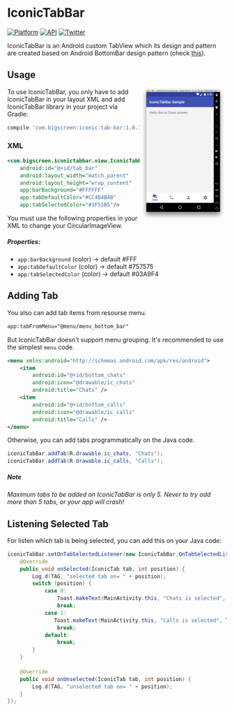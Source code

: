 # IconicTabBar

[![Platform](https://img.shields.io/badge/platform-android-green.svg)](http://developer.android.com/index.html)
[![API](https://img.shields.io/badge/API-15%2B-brightgreen.svg?style=flat)](https://android-arsenal.com/api?level=15)
[![Twitter](https://img.shields.io/badge/Twitter-@gallant_pr-blue.svg?style=flat)](http://twitter.com/gallant_pr)

IconicTabBar is an Android custom TabView which its design and pattern are created based on Android BottomBar design pattern (check [this](https://material.google.com/components/bottom-navigation.html)).

<img src="/preview/iconic-tab-bar-demo.gif" alt="sample" title="sample" width="200" height="312" align="right" vspace="52" />


Usage
-----
To use IconicTabBar, you only have to add IconicTabBar in your layout XML and add IconicTabBar library in your project via Gradle:
```groovy
compile 'com.bigscreen:iconic-tab-bar:1.0.1'
```

### XML
```xml
<com.bigscreen.iconictabbar.view.IconicTabBar
    android:id="@+id/tab_bar"
    android:layout_width="match_parent"
    android:layout_height="wrap_content"
    app:barBackground="#FFFFFF"
    app:tabDefaultColor="#CC4B4B4B"
    app:tabSelectedColor="#3F51B5"/>
```
You must use the following properties in your XML to change your CircularImageView.
##### Properties:
* `app:barBackground`       (color)     -> default #FFF
* `app:tabDefaultColor`     (color)     -> default #757575
* `app:tabSelectedColor`    (color)     -> default #03A9F4


Adding Tab
-----
You also can add tab items from resourse menu.
```xml
app:tabFromMenu="@menu/menu_bottom_bar"
```
But IconicTabBar doesn't support menu grouping. It's recommended to use the simplest `menu` code.
```xml
<menu xmlns:android="http://schemas.android.com/apk/res/android">
    <item
        android:id="@+id/bottom_chats"
        android:icon="@drawable/ic_chats"
        android:title="Chats" />
    <item
        android:id="@+id/bottom_calls"
        android:icon="@drawable/ic_calls"
        android:title="Calls" />
</menu>
```
Otherwise, you can add tabs programmatically on the Java code.
```java
iconicTabBar.addTab(R.drawable.ic_chats, "Chats");
iconicTabBar.addTab(R.drawable.ic_calls, "Calls");
```
##### Note
*Maximum tabs to be added on IconicTabBar is only 5. Never to try add more than 5 tabs, or your app will crash!*


Listening Selected Tab
-----
For listen which tab is being selected, you can add this on your Java code:
```java
iconicTabBar.setOnTabSelectedListener(new IconicTabBar.OnTabSelectedListener() {
    @Override
    public void onSelected(IconicTab tab, int position) {
        Log.d(TAG, "selected tab on= " + position);
        switch (position) {
            case 0:
                Toast.makeText(MainActivity.this, "Chats is selected", Toast.LENGTH_SHORT).show();
                break;
            case 1:
               Toast.makeText(MainActivity.this, "Calls is selected", Toast.LENGTH_SHORT).show();
                break;
            default:
                break;
        }
    }

    @Override
    public void onUnselected(IconicTab tab, int position) {
        Log.d(TAG, "unselected tab on= " + position);
    }
});
```